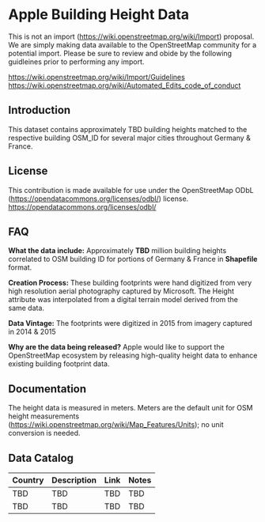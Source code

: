 # Apple Building Height Data

This is not an import (https://wiki.openstreetmap.org/wiki/Import) proposal.  We are simply making data available to the OpenStreetMap community for a potential import.  Please be sure to review and obide by the following guidleines prior to performing any import.  

https://wiki.openstreetmap.org/wiki/Import/Guidelines
https://wiki.openstreetmap.org/wiki/Automated_Edits_code_of_conduct


## Introduction

This dataset contains approximately TBD building heights matched to the respective building OSM_ID for several major cities throughout Germany & France. 

## License

This contribution is made available for use under the OpenStreetMap ODbL (https://opendatacommons.org/licenses/odbl/) license.  https://opendatacommons.org/licenses/odbl/


## FAQ

**What the data include:**
Approximately **TBD** million building heights correlated to OSM building ID for portions of Germany & France in **Shapefile** format. 

**Creation Process:**
These building footprints were hand digitized from very high resolution aerial photography captured by Microsoft. The Height attribute was interpolated from a digital terrain model derived from the same data.

**Data Vintage:**
The footprints were digitized in 2015 from imagery captured in 2014 & 2015

**Why are the data being released?**
Apple would like to support the OpenStreetMap ecosystem by releasing high-quality height data to enhance existing building footprint data.


## Documentation

The height data is measured in meters. Meters are the default unit for OSM height measurements (https://wiki.openstreetmap.org/wiki/Map_Features/Units); no unit conversion is needed.

## Data Catalog

| Country     | Description   | Link    | Notes |
| ------------|---------------|---------|-------|
| TBD         | TBD           | TBD     | TBD   |
| TBD         | TBD           | TBD     | TBD   |
